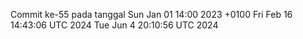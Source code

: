 Commit ke-55 pada tanggal Sun Jan 01 14:00 2023 +0100
Fri Feb 16 14:43:06 UTC 2024
Tue Jun  4 20:10:56 UTC 2024

